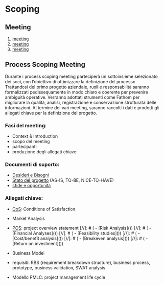 # Scoping

## Meeting

1. [meeting](scoping/1-meeting.md)
2. [meeting](scoping/2-meeting.md)
3. [meeting](scoping/3-meeting.md)

## Process Scoping Meeting

Durante i process scoping meeting parteciperà un sottoinsieme selezionato dei soci, con
l’obiettivo di ottimizzare la definizione del processo.
Trattandosi del primo progetto aziendale, ruoli e responsabilità saranno formalizzati
pedissequamente in modo chiaro e coerente per prevenire ambiguità operative.
Verranno adottati strumenti come Fathom per migliorare la qualità, analisi, registrazione e
conservazione strutturata delle informazioni.
Al termine dei vari meeting, saranno raccolti i dati e prodotti gli allegati chiave per la
definizione del progetto.

### Fasi del meeting:

- Context & Introduction
- scopo del meeting
- partecipanti
- produzione degli allegati chiave

### Documenti di suporto:

- [Desideri e Bisogni](scoping/1-meeting.md)
- [Stato del progetto](scoping/1-meeting.md) (AS-IS, TO-BE, NICE-TO-HAVE)
- [sfide e opportunità](scoping/1-meeting.md)

### Allegati chiave:

- [CoS](scoping/1-meeting.md): Conditions of Satisfaction
- Market Analysis
- [POS](scoping/POS.md): project overview statement
  [//]: # (    - [Risk Analysis]&#40;&#41;)
  [//]: # (    - [Financial Analyses]&#40;&#41;)
  [//]: # (        - [Feasibility studies]&#40;&#41;)
  [//]: # (        - [Cost/benefit analysis]&#40;&#41;)
  [//]: # (        - [Breakeven analysis]&#40;&#41;)
  [//]: # (        - [Return on investment]&#40;&#41;)

- Business Model
- requisiti: RBS (requirement breakdown structure), business process, prototype, business validation, SWAT analysis
- Modello PMLC: project management life cycle

